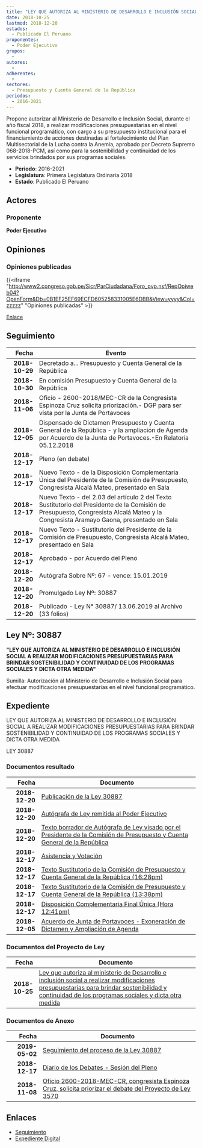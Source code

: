 ```yaml
---
title: "LEY QUE AUTORIZA AL MINISTERIO DE DESARROLLO E INCLUSIÓN SOCIAL A REALIZAR MODIFICACIONES PRESUPUESTARIAS PARA BRINDAR SOSTENIBILIDAD Y CONTINUIDAD DE LOS PROGRAMAS SOCIALES Y DICTA OTRA MEDIDA"
date: 2018-10-25
lastmod: 2018-12-20
estados: 
  - Publicado El Peruano
proponentes: 
  - Poder Ejecutivo
grupos: 
  - 
autores: 
  - 
adherentes: 
  - 
sectores: 
  - Presupuesto y Cuenta General de la República
periodos: 
  - 2016-2021
---
```


Propone autorizar al Ministerio de Desarrollo e Inclusión Social, durante el año fiscal 2018, a realizar modificaciones presupuestarias en el nivel funcional programático, con cargo a su presupuesto institucional para el financiamiento de acciones destinadas al fortalecimiento del Plan Multisectorial de la Lucha contra la Anemia, aprobado por Decreto Supremo 068-2018-PCM, así como para la sostenibilidad y continuidad de los servicios brindados por sus programas sociales.

- **Periodo**: 2016-2021
- **Legislatura**: Primera Legislatura Ordinaria 2018
- **Estado**: Publicado El Peruano

## Actores

### Proponente

**Poder Ejecutivo**


## Opiniones

### Opiniones publicadas

{{<iframe "http://www2.congreso.gob.pe/Sicr/ParCiudadana/Foro_pvp.nsf/RepOpiweb04?OpenForm&Db=0B1EF25EF69ECFD605258331005E6DBB&View=yyyy&Col=zzzzz" "Opiniones publicadas" >}}

[Enlace](http://www2.congreso.gob.pe/Sicr/ParCiudadana/Foro_pvp.nsf/RepOpiweb04?OpenForm&Db=0B1EF25EF69ECFD605258331005E6DBB&View=yyyy&Col=zzzzz)

## Seguimiento

| Fecha | Evento |
|------:|--------|
| **2018-10-29** | Decretado a... Presupuesto y Cuenta General de la República|
| **2018-10-30** | En comisión Presupuesto y Cuenta General de la República|
| **2018-11-06** | Oficio - 2600-2018/MEC-CR de la Congresista Espinoza Cruz solicita priorización.- DGP para ser vista por la Junta de Portavoces|
| **2018-12-05** | Dispensado de Dictamen Presupuesto y Cuenta General de la República - y la ampliación de Agenda por Acuerdo de la Junta de Portavoces.-En Relatoría 05.12.2018|
| **2018-12-17** | Pleno (en debate)|
| **2018-12-17** | Nuevo Texto - de la Disposición Complementaria Única del Presidente de la Comisión de Presupuesto, Congresista Alcalá Mateo, presentado en Sala|
| **2018-12-17** | Nuevo Texto - del 2.03 del artículo 2 del Texto Sustitutorio del Presidente de la Comisión de Presupuesto, Congresista Alcalá Mateo y la Congresista Aramayo Gaona, presentado en Sala|
| **2018-12-17** | Nuevo Texto - Sustitutorio del Presidente de la Comisión de Presupuesto, Congresista Alcalá Mateo, presentado en Sala|
| **2018-12-17** | Aprobado - por Acuerdo del Pleno|
| **2018-12-20** | Autógrafa Sobre Nº: 67 - vence: 15.01.2019|
| **2018-12-20** | Promulgado Ley Nº: 30887|
| **2018-12-20** | Publicado - Ley N° 30887/ 13.06.2019 al Archivo (33 folios)|

## Ley Nº: 30887

**"LEY QUE AUTORIZA AL MINISTERIO DE DESARROLLO E INCLUSIÓN SOCIAL A REALIZAR MODIFICACIONES PRESUPUESTARIAS PARA BRINDAR SOSTENIBILIDAD Y CONTINUIDAD DE LOS PROGRAMAS SOCIALES Y DICTA OTRA MEDIDA"**

Sumilla: Autorización al Ministerio de Desarrollo e Inclusión Social para efectuar modificaciones presupuestarias en el nivel funcional programático.


## Expediente

LEY QUE AUTORIZA AL MINISTERIO DE DESARROLLO E INCLUSIÓN SOCIAL A REALIZAR MODIFICACIONES PRESUPUESTARIAS PARA BRINDAR SOSTENIBILIDAD Y CONTINUIDAD DE LOS PROGRAMAS SOCIALES Y DICTA OTRA MEDIDA

LEY 30887


### Documentos resultado

| Fecha | Documento |
|------:|--------|
| **2018-12-20** | [Publicación de la Ley 30887](http://www.leyes.congreso.gob.pe/Documentos/2016_2021/ADLP/Normas_Legales/30887-LEY.pdf) |
| **2018-12-20** | [Autógrafa de Ley remitida al Poder Ejecutivo](http://www.leyes.congreso.gob.pe/Documentos/2016_2021/ADLP/Texto_Aprobado/AU0357020181220.pdf) |
| **2018-12-20** | [Texto borrador de Autógrafa de Ley visado por el Presidente de la Comisión de Presupuesto y Cuenta General de la República](http://www.leyes.congreso.gob.pe/Documentos/2016_2021/Texto_Borrador_de_Autografa/BAU0357020181220.pdf) |
| **2018-12-17** | [Asistencia y Votación](http://www.leyes.congreso.gob.pe/Documentos/2016_2021/Asistencia_y_Votacion/Proyectos_de_Ley/AV0357020181217.pdf) |
| **2018-12-17** | [Texto Sustitutorio de la Comisión de Presupuesto y Cuenta General de la República (16:28pm)](http://www.leyes.congreso.gob.pe/Documentos/2016_2021/Texto_Sustitutorio/Proyectos_de_Ley/TS0357020181217.pdf) |
| **2018-12-17** | [Texto Sustitutorio de la Comisión de Presupuesto y Cuenta General de la República (13:38pm)](http://www.leyes.congreso.gob.pe/Documentos/2016_2021/Texto_Sustitutorio/Proyectos_de_Ley/TS0357020181217A.pdf) |
| **2018-12-17** | [Disposición Complementaria Final Única (Hora 12:41pm)](http://www.leyes.congreso.gob.pe/Documentos/2016_2021/Oficios/Congresistas/CARTA-S-N-20181217.pdf) |
| **2018-12-05** | [Acuerdo de Junta de Portavoces - Exoneración de Dictamen y Ampliación de Agenda](http://www.leyes.congreso.gob.pe/Documentos/2016_2021/Acuerdos/Junta_Portavoces/AJP0357020181205.pdf) |

### Documentos del Proyecto de Ley

| Fecha | Documento |
|------:|--------|
| **2018-10-25** | [Ley que autoriza al ministerio de Desarrollo e inclusión social a realizar modificaciones presupuestarias para brindar sostenibilidad y continuidad de los programas sociales y dicta otra medida](http://www.leyes.congreso.gob.pe/Documentos/2016_2021/Proyectos_de_Ley_y_de_Resoluciones_Legislativas/PL03570_20181025.pdf) |

### Documentos de Anexo

| Fecha | Documento |
|------:|--------|
| **2019-05-02** | [Seguimiento del proceso de la Ley 30887](http://www.leyes.congreso.gob.pe/Documentos/2016_2021/Seguimiento_de_Proyectos_de_Ley/03570PL20190502.pdf) |
| **2018-12-17** | [Diario de los Debates - Sesión del Pleno](http://www2.congreso.gob.pe/Sicr/DiarioDebates/Publicad.nsf/SesionesPleno/05256D6E0073DFE90525837B0078B268/$FILE/PLO-2018-19.pdf) |
| **2018-11-08** | [Oficio 2600-2018-MEC-CR, congresista Espinoza Cruz, solicita priorizar el debate del Proyecto de Ley 3570](http://www.leyes.congreso.gob.pe/Documentos/2016_2021/Oficios/Congresistas/OFICIO-2600-2018-MEC-CR.PDF) |

## Enlaces 

- [Seguimiento](http://www2.congreso.gob.pe/Sicr/TraDocEstProc/CLProLey2016.nsf/f7fff46988ca05b1052578e100829cc7/1cf4941b63a45d0e05258331005c6c96?OpenDocument)
- [Expediente Digital](http://www2.congreso.gob.pe/Sicr/TraDocEstProc/CLProLey2016.nsf/f7fff46988ca05b1052578e100829cc7/1cf4941b63a45d0e05258331005c6c96?OpenDocument&Click=05257FB7005EB655.eb71d0cf91d8294e05256cdf006b5706/$Body/0.1C6C)
